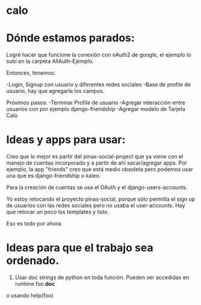 calo
====

Dónde estamos parados:
======================

Logré hacer que funcione la conexión con oAuth2 de google, el ejemplo lo subí
en la carpeta AllAuth-Ejemplo. 

Entonces, tenemos:

-Login, Signup con usuario y diferentes redes sociales
-Base de profile de usuario, hay que agregarle los campos.


Próximos pasos:
-Terminar Profile de usuario
-Agregar interacción entre usuarios con por ejemplo django-friendship
-Agregar modelo de Tarjeta Calo


Ideas y apps para usar:
=======================

Creo que lo mejor es partir del pinax-social-project que ya viene con el manejo de cuentas incorporado y a partir de ahí sacar/agregar apps. Por ejemplo, la app "friends" creo que está medio obsoleta pero podemos usar una que es django-friendship o kaleo.

Para la creación de cuentas se usa el OAuth y el django-users-accounts. 

Yo estoy retocando el proyecto pinax-social, porque sólo permitía el sign up de usuarios con las redes sociales pero no usaba el user-accounts. Hay que retocar un poco los templates y listo. 

Eso es todo por ahora.

Ideas para que el trabajo sea ordenado.
=======================================

1) Usar doc strings de python en toda función.
Pueden ser accedidas en runtime 
 foo.__doc__

o usando help(foo)